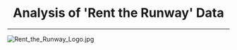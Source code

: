 # <center>Analysis of 'Rent the Runway' Data</center>
***
![Rent_the_Runway_Logo.jpg](attachment:Rent_the_Runway_Logo.jpg)
